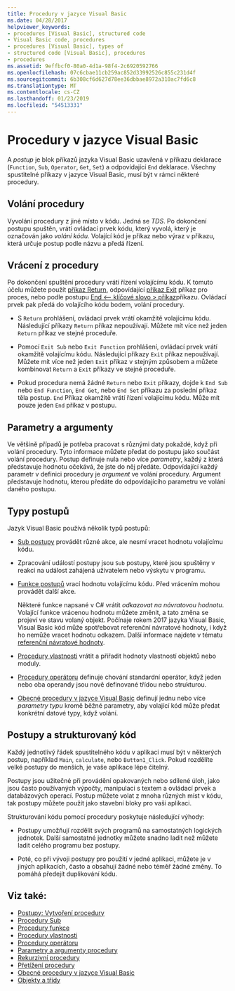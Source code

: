 ```yaml
---
title: Procedury v jazyce Visual Basic
ms.date: 04/28/2017
helpviewer_keywords:
- procedures [Visual Basic], structured code
- Visual Basic code, procedures
- procedures [Visual Basic], types of
- structured code [Visual Basic], procedures
- procedures
ms.assetid: 9effbcf0-80a0-4d1a-98f4-2c6920592766
ms.openlocfilehash: 07c6cbae11cb259ac852d33992526c855c231d4f
ms.sourcegitcommit: 6b308cf6d627d78ee36dbbae8972a310ac7fd6c8
ms.translationtype: MT
ms.contentlocale: cs-CZ
ms.lasthandoff: 01/23/2019
ms.locfileid: "54513331"
---
```

# <a name="procedures-in-visual-basic"></a>Procedury v jazyce Visual Basic
A *postup* je blok příkazů jazyka Visual Basic uzavřená v příkazu deklarace (`Function`, `Sub`, `Operator`, `Get`, `Set`) a odpovídající `End` deklarace. Všechny spustitelné příkazy v jazyce Visual Basic, musí být v rámci některé procedury.  
  
## <a name="calling-a-procedure"></a>Volání procedury  
 Vyvolání procedury z jiné místo v kódu. Jedná se *TDS*. Po dokončení postupu spuštěn, vrátí ovládací prvek kódu, který vyvolá, který je označován jako *volání kódu*. Volající kód je příkaz nebo výraz v příkazu, která určuje postup podle názvu a předá řízení.  
  
## <a name="returning-from-a-procedure"></a>Vrácení z procedury  
 Po dokončení spuštění procedury vrátí řízení volajícímu kódu. K tomuto účelu můžete použít [příkaz Return](../../../../visual-basic/language-reference/statements/return-statement.md), odpovídající [příkaz Exit](../../../../visual-basic/language-reference/statements/exit-statement.md) příkaz pro proces, nebo podle postupu [End \<– klíčové slovo > příkaz](../../../../visual-basic/language-reference/statements/end-keyword-statement.md)příkazu. Ovládací prvek pak předá do volajícího kódu bodem, volání procedury.  
  
-   S `Return` prohlášení, ovládací prvek vrátí okamžitě volajícímu kódu. Následující příkazy `Return` příkaz nepoužívají. Můžete mít více než jeden `Return` příkaz ve stejné proceduře.  
  
-   Pomocí `Exit Sub` nebo `Exit Function` prohlášení, ovládací prvek vrátí okamžitě volajícímu kódu. Následující příkazy `Exit` příkaz nepoužívají. Můžete mít více než jeden `Exit` příkaz v stejným způsobem a můžete kombinovat `Return` a `Exit` příkazy ve stejné proceduře.  
  
-   Pokud procedura nemá žádné `Return` nebo `Exit` příkazy, dojde k `End Sub` nebo `End Function`, `End Get`, nebo `End Set` příkazu za poslední příkaz těla postup. `End` Příkaz okamžitě vrátí řízení volajícímu kódu. Může mít pouze jeden `End` příkaz v postupu.  
  
## <a name="parameters-and-arguments"></a>Parametry a argumenty  
 Ve většině případů je potřeba pracovat s různými daty pokaždé, když při volání procedury. Tyto informace můžete předat do postupu jako součást volání procedury. Postup definuje nula nebo více *parametry*, každý z která představuje hodnotu očekává, že jste do něj předáte. Odpovídající každý parametr v definici procedury je *argument* ve volání procedury. Argument představuje hodnotu, kterou předáte do odpovídajícího parametru ve volání daného postupu.  
  
## <a name="types-of-procedures"></a>Typy postupů  
 Jazyk Visual Basic používá několik typů postupů:  
  
-   [Sub postupy](./sub-procedures.md) provádět různé akce, ale nesmí vracet hodnotu volajícímu kódu.  
  
-   Zpracování událostí postupy jsou `Sub` postupy, které jsou spuštěny v reakci na událost zahájená uživatelem nebo výskytu v programu.  
  
-   [Funkce postupů](./function-procedures.md) vrací hodnotu volajícímu kódu. Před vrácením mohou provádět další akce.

    Některé funkce napsané v C# vrátit *odkazovat na návratovou hodnotu*. Volající funkce vrácenou hodnotu můžete změnit, a tato změna se projeví ve stavu volaný objekt. Počínaje rokem 2017 jazyka Visual Basic, Visual Basic kód může spotřebovat referenční návratové hodnoty, i když ho nemůže vracet hodnotu odkazem. Další informace najdete v tématu [referenční návratové hodnoty](ref-return-values.md).
  
-   [Procedury vlastnosti](./property-procedures.md) vrátit a přiřadit hodnoty vlastností objektů nebo moduly.  
  
-   [Procedury operátoru](./operator-procedures.md) definuje chování standardní operátor, když jeden nebo oba operandy jsou nově definované třídou nebo strukturou.  
  
-   [Obecné procedury v jazyce Visual Basic](../../../../visual-basic/programming-guide/language-features/data-types/generic-procedures.md) definují jednu nebo více *parametry typu* kromě běžné parametry, aby volající kód může předat konkrétní datové typy, když volání.  
  
## <a name="procedures-and-structured-code"></a>Postupy a strukturovaný kód  
 Každý jednotlivý řádek spustitelného kódu v aplikaci musí být v některých postup, například `Main`, `calculate`, nebo `Button1_Click`. Pokud rozdělíte velké postupy do menších, je vaše aplikace lépe čitelný.  
  
 Postupy jsou užitečné při provádění opakovaných nebo sdílené úloh, jako jsou často používaných výpočty, manipulaci s textem a ovládací prvek a databázových operací. Postup můžete volat z mnoha různých míst v kódu, tak postupy můžete použít jako stavební bloky pro vaši aplikaci.  
  
 Strukturování kódu pomocí procedury poskytuje následující výhody:  
  
-   Postupy umožňují rozdělit svých programů na samostatných logických jednotek. Další samostatné jednotky můžete snadno ladit než můžete ladit celého programu bez postupy.  
  
-   Poté, co při vývoji postupy pro použití v jedné aplikaci, můžete je v jiných aplikacích, často a obsahují žádné nebo téměř žádné změny. To pomáhá předejít duplikování kódu.  
  
## <a name="see-also"></a>Viz také:
- [Postupy: Vytvoření procedury](./how-to-create-a-procedure.md)
- [Procedury Sub](./sub-procedures.md)
- [Procedury funkce](./function-procedures.md)
- [Procedury vlastnosti](./property-procedures.md)
- [Procedury operátoru](./operator-procedures.md)
- [Parametry a argumenty procedury](./procedure-parameters-and-arguments.md)
- [Rekurzivní procedury](./recursive-procedures.md)
- [Přetížení procedury](./procedure-overloading.md)
- [Obecné procedury v jazyce Visual Basic](../../../../visual-basic/programming-guide/language-features/data-types/generic-procedures.md)
- [Objekty a třídy](../../../../visual-basic/programming-guide/language-features/objects-and-classes/index.md)
